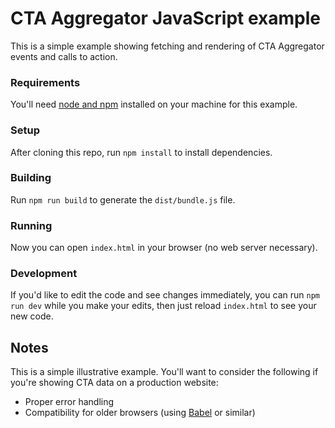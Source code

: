 # CTA Aggregator JavaScript example

This is a simple example showing fetching and rendering of CTA Aggregator events and calls to action.

### Requirements

You'll need [node and npm](https://nodejs.org/en/) installed on your machine for this example.

### Setup

After cloning this repo, run `npm install` to install dependencies.

### Building

Run `npm run build` to generate the `dist/bundle.js` file.

### Running

Now you can open `index.html` in your browser (no web server necessary).

### Development

If you'd like to edit the code and see changes immediately, you can run `npm run dev` while you make your edits, then just reload `index.html` to see your new code.

## Notes

This is a simple illustrative example. You'll want to consider the following if you're showing CTA data on a production website:
- Proper error handling
- Compatibility for older browsers (using [Babel](https://babeljs.io/) or similar)